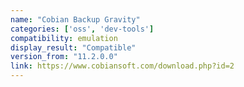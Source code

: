 ```yaml
---
name: "Cobian Backup Gravity"
categories: ['oss', 'dev-tools']
compatibility: emulation
display_result: "Compatible"
version_from: "11.2.0.0"
link: https://www.cobiansoft.com/download.php?id=2
---
```


